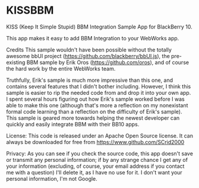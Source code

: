 KISSBBM
=======

KISS (Keep It Simple Stupid) BBM Integration Sample App for BlackBerry 10.

This app makes it easy to add BBM Integration to your WebWorks app.

Credits
This sample wouldn't have been possible without the totally awesome bbUI project (https://github.com/blackberry/bbUI.js), the pre-existing BBM sample by Erik Oros (https://github.com/oros), and of course the hard work by the entire WebWorks team.

Truthfully, Erik's sample is much more impressive than this one, and contains several features that I didn't bother including. However, I think this sample is easier to rip the needed code from and drop it into your own app. I spent several hours figuring out how Erik's sample worked before I was able to make this one (although that's more a reflection on my nonexistant formal code learning than a reflection on the difficulty of Erik's sample). This sample is geared more towards helping the newest developer can quickly and easily integrate BBM with their BB10 apps.

License:
This code is released under an Apache Open Source license. It can always be downloaded for free from https://www.github.com/SCrid2000

Privacy:
As you can see if you check the source code, this app doesn't save or transmit any personal information; if by any strange chance I get any of your information (excluding, of course, your email address if you contact me with a question) I'll delete it, as I have no use for it. I don't want your personal information, I'm not Google.